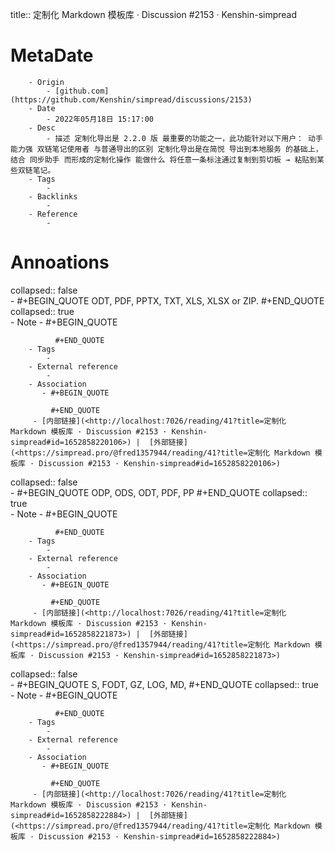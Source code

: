 title::  定制化 Markdown 模板库 · Discussion #2153 · Kenshin-simpread

# MetaDate
        - Origin
            - [github.com](https://github.com/Kenshin/simpread/discussions/2153)
        - Date
            - 2022年05月18日 15:17:00
        - Desc
            - 描述 定制化导出是 2.2.0 版 最重要的功能之一，此功能针对以下用户： 动手能力强 双链笔记使用者 与普通导出的区别 定制化导出是在简悦 导出到本地服务 的基础上，结合 同步助手 而形成的定制化操作 能做什么 将任意一条标注通过复制到剪切板 → 粘贴到某些双链笔记。
        - Tags
            - 
        - Backlinks
            - 
        - Reference
            - 

# Annoations

collapsed:: false  
    - #+BEGIN_QUOTE
        ODT, PDF, PPTX, TXT, XLS, XLSX or ZIP. 
        #+END_QUOTE
        collapsed:: true  
        - Note
            - #+BEGIN_QUOTE
               
              #+END_QUOTE
        - Tags
            - 
        - External reference
            - 
        - Association
           - #+BEGIN_QUOTE
            
             #+END_QUOTE
         - [内部链接](<http://localhost:7026/reading/41?title=定制化 Markdown 模板库 · Discussion #2153 · Kenshin-simpread#id=1652858220106>) |  [外部链接](<https://simpread.pro/@fred1357944/reading/41?title=定制化 Markdown 模板库 · Discussion #2153 · Kenshin-simpread#id=1652858220106>)
collapsed:: false  
    - #+BEGIN_QUOTE
        ODP, ODS, ODT, PDF, PP 
        #+END_QUOTE
        collapsed:: true  
        - Note
            - #+BEGIN_QUOTE
               
              #+END_QUOTE
        - Tags
            - 
        - External reference
            - 
        - Association
           - #+BEGIN_QUOTE
            
             #+END_QUOTE
         - [内部链接](<http://localhost:7026/reading/41?title=定制化 Markdown 模板库 · Discussion #2153 · Kenshin-simpread#id=1652858221873>) |  [外部链接](<https://simpread.pro/@fred1357944/reading/41?title=定制化 Markdown 模板库 · Discussion #2153 · Kenshin-simpread#id=1652858221873>)
collapsed:: false  
    - #+BEGIN_QUOTE
        S, FODT, GZ, LOG, MD, 
        #+END_QUOTE
        collapsed:: true  
        - Note
            - #+BEGIN_QUOTE
               
              #+END_QUOTE
        - Tags
            - 
        - External reference
            - 
        - Association
           - #+BEGIN_QUOTE
            
             #+END_QUOTE
         - [内部链接](<http://localhost:7026/reading/41?title=定制化 Markdown 模板库 · Discussion #2153 · Kenshin-simpread#id=1652858222884>) |  [外部链接](<https://simpread.pro/@fred1357944/reading/41?title=定制化 Markdown 模板库 · Discussion #2153 · Kenshin-simpread#id=1652858222884>)
